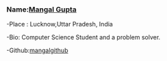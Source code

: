 
### Name:[Mangal Gupta](https://github.com/mangalgithub)

-Place : Lucknow,Uttar Pradesh, India

-Bio: Computer Science Student and a problem solver.

-Github:[mangalgithub](https://github.com/mangalgithub)



